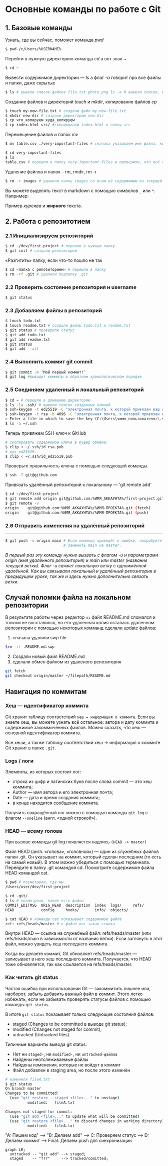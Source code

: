 # Основные команды по работе с Git

## 1. Базовые команды

Узнать, где вы сейчас, поможет команда _pwd_ <br>
```bash 
$ pwd /c/Users/%USERNAME% 
```

Перейти в нужную директорию команда _cd_ а вот знак _~_ <br>
``` bash
$ cd ~ 
```

Вывести содержимое директории — _ls_ а флаг _-a_ говорит про все файлы и папки, даже скрытые <br> 
```bash 
$ ls # вывели список файлов file.txt photo.png ls -a # вывели список, в котором отображаются скрытые файлы ., .. и .git . .. .git file.txt photo.png 
```


Создание файлов и директорий _touch_ и _mkdir_, копирование файлов _cp_ <br> 
```bash
$ touch my-new-file.txt # создали файл my-new-file.txt  
$ mkdir new-dir # создали директорию new-dir
$ cp что_копируем куда_копируем
$ cp index.html src/ #скопировали index.html в папку src
```

Перемещение файлов и папок _mv_ <br>
```bash 
$ mv table.csv ./very-important-files # сначала указываем имя файла, который хотим переместить, потом путь — куда перемещаем 

$ cd very-important-files
$ ls
table.csv # перешли в папку very-important-files и проверили, что всё сработало
```

Удаление файлов и папок - rm, rmdir, rm -r
```bash
$ rm -r images # удалили папку images со всем её содержимым из текущей директории
```


Вы можете выделять текст в markdown с помощью символов `_` или `*`. Например:

Пример _курсива_ и **жирного** текста.

## 2. Работа с репозитотием
### 2.1 Инициализируем репозиторий
```bash
$ cd ~/dev/first-project # перешли в нужную папку
$ git init # создали репозиторий
```
«Разгитить» папку, если что-то пошло не так
```bash 
$ cd <папка с репозиторием> # перешли в папку
$ rm -rf .git # удалили подпапку .git
```

### 2.2 Проверить состояние репозитория и username
```bash
$ git status
```

### 2.3 Добавляем файлы в репозиторий
```bash
$ touch todo.txt
$ touch readme.txt # создали файлы todo.txt и readme.txt
$ git status # проверили статус
$ git add todo.txt
$ git add readme.txt
$ git status
$ git add --all
```
### 2.4 Выполнить коммит git commit
```bash
$ git commit -m ‘Мой первый коммит!’
$ git log #выводит коммиты в обратном хронологическом порядке
```

### 2.5 Соединяем удаленный и локальный репозиторий
```bash
$ cd ~ # перешли в домашнюю директорию
$ ls -la .ssh/ # вывели список созданных ключей
$ ssh-keygen -t ed25519 -C "электронная почта, к которой привязан ваш аккаунт на GitHub"
$ ssh-keygen -t rsa -b 4096 -C "электронная почта, к которой привязан ваш аккаунт на GitHub"
> Enter a file in which to save the key (C:\Users\<имя_пользователя>\.ssh\):[Press enter] #Укажите место хранения ключей. Простой вариант — сделать домашний каталог пользователя путём по умолчанию.
$ ls -a ~/.ssh
```
Теперь привяжем SSH-ключ к GitHub
```bash
# скопировать содержимое ключа в буфер обмена:
$ clip < ~/.ssh/id_rsa.pub
# для ed25519:
$ clip < ~/.ssh/id_ed25519.pub
```

Проверьте правильность ключа с помощью следующей команды.
```bash
$ ssh -T git@github.com
```
Привязать удалённый репозиторий к локальному — 'git remote add'
```bash
$ cd ~/dev/first-project
$ git remote add origin git@github.com:%ИМЯ_АККАУНТА%/first-project.git
$ git remote -v
origin    git@github.com:%ИМЯ_АККАУНТА%/%ИМЯ-ПРОЕКТА%.git (fetch)
origin    git@github.com:%ИМЯ_АККАУНТА%/%ИМЯ-ПРОЕКТА%.git (push)
```
### 2.6 Отправить изменения на удалённый репозиторий 
---
```bash
$ git push -u origin main # Если команда приведёт к ошибке, попробуйте 
                          # заменить main на master.
```
_В первый раз эту команду нужно вызвать с флагом -u и параметрами origin (имя удалённого репозитория) и main или master (название текущей ветки). Флаг -u свяжет локальную ветку с одноимённой удалённой. Как вы связывали локальный и удалённый репозитории в предыдущем уроке, так же и здесь нужно дополнительно связать ветки._


## Случай поломки файла на локальном репозитории
В результате работы через редактор `vi` файл README.md сломался и толком не восставился, но его удаленная копия осталась удаленном репозитории
 с помощью некоторых комманд сделали update файлов:
 1. сначала удалили swp file
 ```` bash
 $rm -rf .README.md.swp
 ````
 2. Создали новый файл README.md
 3. сделали обмен файлом из удаленого репозитория
````bash
git fetch
git checkout origin/master ~/filepath/README.md
````

## Навигация по коммитам
### Хеш — идентификатор коммита
Git хранит таблицу соответствий `хеш → информация о коммите`. Если вы знаете хеш, вы можете узнать всё остальное: 
автора и дату коммита и содержимое закоммиченных файлов. Можно сказать, что хеш — основной идентификатор коммита.

Все хеши, а также таблицу соответствий хеш → информация о коммите Git хранит в папке `.git`.

### Logs / логи
Элементы, из которых состоит лог:
* строка из цифр и латинских букв после слова commit — это хеш коммита;
* Author — имя автора и его электронная почта;
* Date — дата и время создания коммита;
* в конце находится сообщение коммита.

Получить сокращённый лог можно с помощью команды  `git log` с флагом `--oneline` (англ. «одной строкой»). 

### HEAD — всему голова
При вызове команды git log появляется надпись `(HEAD -> master)` 

Файл HEAD (англ. «голова», «головной») — один из служебных файлов папки .git. Он указывает на коммит, который сделан последним (то есть на самый новый).
В этом можно убедиться с помощью терминала. Перейдите в папку .git командой cd. Посмотрите содержимое файла HEAD командой cat.

````bash
$ pwd # посмотрели, где мы
/Users/user/dev/first-project

$ cd .git/
$ ls # посмотрели, какие есть файлы
COMMIT_EDITMSG  ORIG_HEAD  description  index  logs/     refs/
HEAD            config     hooks/       info/  objects/

$ cat HEAD # команда cat показывает содержимое файла
ref: refs/heads/master # в файле вот такая ссылка
````

Внутри HEAD — ссылка на служебный файл: refs/heads/master (или refs/heads/main в зависимости от названия ветки). Если заглянуть в этот файл, можно увидеть хеш последнего коммита.

Когда вы делаете коммит, Git обновляет refs/heads/master — записывает в него хеш последнего коммита. Получается, что HEAD тоже обновляется, так как ссылается на refs/heads/master.


### Как читать git status
Частая ошибка при использовании Git — закоммитить лишнее или, наоборот, забыть добавить важный файл в коммит. 
Этого легко избежать, если не забывать проверять статусы файлов с помощью команды `git status`.

В итоге `git status` показывает только следующие состояния файлов:
* staged (Changes to be committed в выводе git status);
* modified (Changes not staged for commit);
* untracked (Untracked files).

Типичные варианты вывода git status:
* Нет ни `staged-`, ни `modified-`, ни `untracked-файлов`
* Найдены неотслеживаемые файлы
* Найдены изменения, которые не войдут в коммит
* Файл добавлен в staging area, но после этого изменён
````bash
# изменили fileA.txt
$ git status
On branch master
Changes to be committed:
  (use "git restore --staged <file>..." to unstage)
          modified:   fileA.txt

Changes not staged for commit:
  (use "git add <file>..." to update what will be committed)
  (use "git restore <file>..." to discard changes in working directory)
          modified:   fileA.txt
````


  "A: Пишем код" --> "B: Делаем add" --> C: Проверяем статус --> D: Делаем коммит --> Final: Делаем push для синхронизации

```mermaid
graph LR;
  untracked -- "git add" --> staged;
  staged    -- "???"     --> tracked/comitted;
```





























